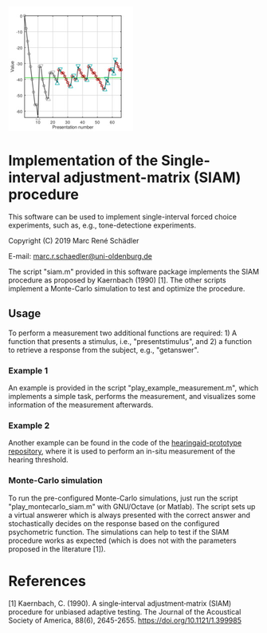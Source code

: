 ![Image](example_run.jpg)

# Implementation of the Single-interval adjustment-matrix (SIAM) procedure
This software can be used to implement single-interval forced choice experiments, such as, e.g., tone-detectione experiments.

Copyright (C) 2019 Marc René Schädler

E-mail: marc.r.schaedler@uni-oldenburg.de

The script "siam.m" provided in this software package implements the SIAM procedure as proposed by Kaernbach (1990) [1].
The other scripts implement a Monte-Carlo simulation to test and optimize the procedure.

## Usage
To perform a measurement two additional functions are required: 1) A function that presents a stimulus, i.e., "presentstimulus", and 2) a function to retrieve a response from the subject, e.g., "getanswer".

### Example 1
An example is provided in the script "play_example_measurement.m", which implements a simple task, performs the measurement, and visualizes some information of the measurement afterwards.

### Example 2
Another example can be found in the code of the [hearingaid-prototype repository](https://github.com/m-r-s/hearingaid-prototype/blob/2.2/tools/measure_sweep.m#L53), where it is used to perform an in-situ measurement of the hearing threshold.

### Monte-Carlo simulation
To run the pre-configured Monte-Carlo simulations, just run the script "play_montecarlo_siam.m" with GNU/Octave (or Matlab).
The script sets up a virtual answerer which is always presented with the correct answer and stochastically decides on the response based on the configured psychometric function.
The simulations can help to test if the SIAM procedure works as expected (which is does not with the parameters proposed in the literature [1]).

# References
[1] Kaernbach, C. (1990). A single‐interval adjustment‐matrix (SIAM) procedure for unbiased adaptive testing. The Journal of the Acoustical Society of America, 88(6), 2645-2655. https://doi.org/10.1121/1.399985

